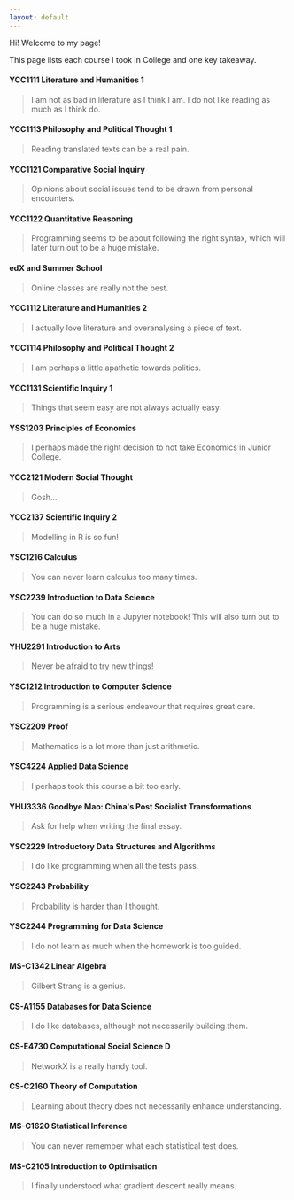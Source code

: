 ```yaml
---
layout: default
---
```


Hi! Welcome to my page! 

This page lists each course I took in College and one key takeaway.

#### YCC1111 Literature and Humanities 1

> I am not as bad in literature as I think I am. I do not like reading as much as I think do.

#### YCC1113 Philosophy and Political Thought 1

> Reading translated texts can be a real pain.

#### YCC1121 Comparative Social Inquiry

> Opinions about social issues tend to be drawn from personal encounters.

#### YCC1122 Quantitative Reasoning

> Programming seems to be about following the right syntax, which will later turn out to be a huge mistake.

#### edX and Summer School

> Online classes are really not the best.

#### YCC1112 Literature and Humanities 2

> I actually love literature and overanalysing a piece of text.

#### YCC1114 Philosophy and Political Thought 2

> I am perhaps a little apathetic towards politics.

#### YCC1131 Scientific Inquiry 1

> Things that seem easy are not always actually easy.

#### YSS1203 Principles of Economics

> I perhaps made the right decision to not take Economics in Junior College.

#### YCC2121 Modern Social Thought

> Gosh...

#### YCC2137 Scientific Inquiry 2

> Modelling in R is so fun!

#### YSC1216 Calculus

> You can never learn calculus too many times.

#### YSC2239 Introduction to Data Science

> You can do so much in a Jupyter notebook! This will also turn out to be a huge mistake.

#### YHU2291 Introduction to Arts

> Never be afraid to try new things!

#### YSC1212 Introduction to Computer Science

> Programming is a serious endeavour that requires great care.

#### YSC2209 Proof

> Mathematics is a lot more than just arithmetic.

#### YSC4224 Applied Data Science

> I perhaps took this course a bit too early.

#### YHU3336 Goodbye Mao: China's Post Socialist Transformations

> Ask for help when writing the final essay.

#### YSC2229 Introductory Data Structures and Algorithms

> I do like programming when all the tests pass.

#### YSC2243 Probability

> Probability is harder than I thought.

#### YSC2244 Programming for Data Science

> I do not learn as much when the homework is too guided.

#### MS-C1342 Linear Algebra

> Gilbert Strang is a genius.

#### CS-A1155 Databases for Data Science

> I do like databases, although not necessarily building them.

#### CS-E4730 Computational Social Science D

> NetworkX is a really handy tool.

#### CS-C2160 Theory of Computation

> Learning about theory does not necessarily enhance understanding.

#### MS-C1620 Statistical Inference

> You can never remember what each statistical test does.

#### MS-C2105 Introduction to Optimisation

> I finally understood what gradient descent really means.

